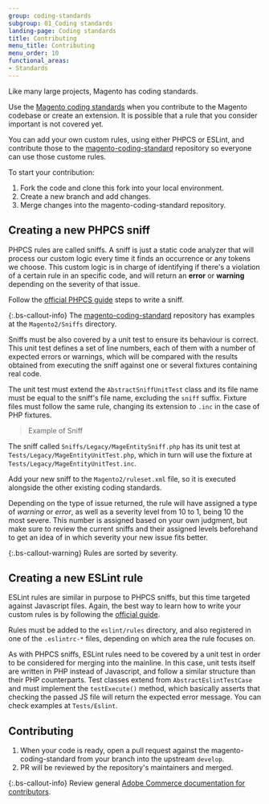 ```yaml
---
group: coding-standards
subgroup: 01_Coding standards
landing-page: Coding standards
title: Contributing
menu_title: Contributing
menu_order: 10
functional_areas:
- Standards
---
```


Like many large projects, Magento has coding standards.

Use the [Magento coding standards]({{site.baseurl}}/guides/v2.4/coding-standards/bk-coding-standards.html) when you contribute to the Magento codebase or create an extension. It is possible that a rule that you consider important is not covered yet.

You can add your own custom rules, using either PHPCS or ESLint, and contribute those to the [magento-coding-standard](https://github.com/magento/magento-coding-standard) repository so everyone can use those custome rules.

To start your contribution:

1. Fork the code and clone this fork into your local environment.
1. Create a new branch and add changes.
1. Merge changes into the magento-coding-standard repository.

## Creating a new PHPCS sniff

PHPCS rules are called sniffs. A sniff is just a static code analyzer that will process our custom logic every time it finds an occurrence or any tokens we choose. This custom logic is in charge of identifying if there's a violation of a certain rule in an specific code, and will return an **error** or **warning** depending on the severity of that issue.

Follow the [official PHPCS guide](https://github.com/squizlabs/PHP_CodeSniffer/wiki/Coding-Standard-Tutorial) steps to write a sniff.

{:.bs-callout-info}
The [magento-coding-standard](https://github.com/magento/magento-coding-standard) repository has examples at the `Magento2/Sniffs` directory.

Sniffs must be also covered by a unit test to ensure its behaviour is correct. This unit test defines a set of line numbers, each of them with a number of expected errors or warnings, which will be compared with the results obtained from executing the sniff against one or several fixtures containing real code.

The unit test must extend the `AbstractSniffUnitTest` class and its file name must be equal to the sniff's file name, excluding the `sniff` suffix. Fixture files must follow the same rule, changing its extension to `.inc` in the case of PHP fixtures.

> Example of Sniff

The sniff called `Sniffs/Legacy/MageEntitySniff.php` has its unit test at `Tests/Legacy/MageEntityUnitTest.php`, which in turn will use the fixture at `Tests/Legacy/MageEntityUnitTest.inc`.

Add your new sniff to the `Magento2/ruleset.xml` file, so it is executed alongside the other existing coding standards.

Depending on the type of issue returned, the rule will have assigned a type of *warning* or *error*, as well as a severity level from 10 to 1, being 10 the most severe. This number is assigned based on your own judgment, but make sure to review the current sniffs and their assigned levels beforehand to get an idea of in which severity your new issue fits better.

{:.bs-callout-warning}
Rules are sorted by severity.

## Creating a new ESLint rule

ESLint rules are similar in purpose to PHPCS sniffs, but this time targeted against Javascript files. Again, the best way to learn how to write your custom rules is by following the [official guide](https://eslint.org/docs/developer-guide/working-with-rules).

Rules must be added to the `eslint/rules` directory, and also registered in one of the `.eslintrc-*` files, depending on which area the
rule focuses on.

As with PHPCS sniffs, ESLint rules need to be covered by a unit test in order to be considered for merging into the mainline. In this case, unit tests itself are written in PHP instead of Javascript, and follow a similar structure than their PHP counterparts. Test classes extend from `AbstractEslintTestCase` and must implement the `testExecute()` method, which basically asserts that checking the passed JS file will return the expected error message. You can check examples at `Tests/Eslint`.

## Contributing

1. When your code is ready, open a pull request against the magento-coding-standard from your branch into the upstream `develop`.
1. PR will be reviewed by the repository's maintainers and merged.

{:.bs-callout-info}
Review general [Adobe Commerce documentation for contributors](https://devdocs.magento.com/contributor-guide/contributing.html).
